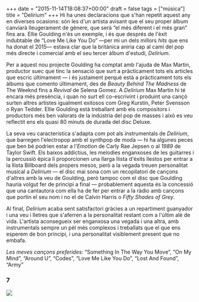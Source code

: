 +++
date = "2015-11-14T18:08:37+00:00"
draft = false
tags = ["música"]
title = "Delirium"
+++
Hi ha unes declaracions que s'han repetit aquest any en diverses ocasions: són les d'un artista avisant que el seu proper àlbum canviarà lleugerament de gènere, que serà “el més diferent i el més gran” fins ara. Ellie Goulding n'és un exemple, i és que després de l'èxit indubtable de “Love Me Like You Do” —per mi un dels millors *hits* que ens ha donat el 2015— estava clar que la britànica aniria cap al camí del pop més directe i comercial amb el seu tercer àlbum d'estudi, *Delirium*.

<!-- more -->

Per a aquest nou projecte Goulding ha comptat amb l'ajuda de Max Martin, productor suec que tinc la sensació que surt a pràcticament tots els articles que escric últimament — i és justament perquè està a pràcticament tots els àlbums que comento últimament, des de *Beauty Behind The Madness* de The Weeknd fins a *Revival* de Selena Gomez. A *Delirium* Max Martin hi té encara més presència, i quan no surt ell co-escrivint i produint una cançó surten altres artistes igualment exitosos com Greg Kurstin, Peter Svensson o Ryan Tedder. 
Ellie Goulding està treballant amb els compositors i productors més ben valorats de la indústria del pop de masses i això es veu reflectit ens els quasi 80 minuts de durada del disc Deluxe. 

La seva veu característica s'adapta com pot als instrumentals de *Delirium*, que barregen l'electropop amb el synthpop de moda — hi ha algunes peces que ben bé podrien estar a l'*Emotion* de Carly Rae Jepsen o al *1989* de Taylor Swift. Els baixos addictius, les melodies enganxoses de les guitarres i la percussió èpica li proporcionen una llarga llista d'èxits llestos per entrar a la llista Billboard dels propers mesos, però a la vegada treuen personalitat musical a *Delirium* — el disc mai sona com un recopilatori de cançons d'altres amb la veu de Goulding, però tampoc com el disc que Goulding hauria volgut fer de principi a final — probablement aquesta és la concessió que una cantautora com ella ha de fer per entrar a la ràdio amb cançons que portin el seu nom i no el de Calvin Harris o *Fifty Shades of Grey*. 

Al final, *Delirium* acaba sent satisfactori gràcies a un repartiment guanyador i una veu i lletres que s'aferren a la personalitat restant com a l'últim alè de vida. L'artista aconsegueix ser enganxosa una vegada i una altra, amb instrumentals sempre un pèl més complexos i treballats que el que ens esperem de bon principi, i una personalitat visiblement present que no embafa.

*Les meves cançons preferides*: “Something In The Way You Move”, “On My Mind”, “Around U”, “Codes”, “Love Me Like You Do”, “Lost And Found”, “Army”

### 7

<img id="splashFade" src="https://40.media.tumblr.com/c46c55e65a6f10e4cc1e6e75dfa7d367/tumblr_nxthe3DxjK1u00ofno1_1280.png">